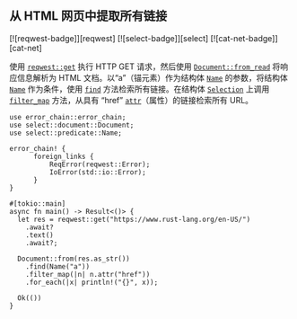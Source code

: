 ## 从 HTML 网页中提取所有链接

[![reqwest-badge]][reqwest] [![select-badge]][select] [![cat-net-badge]][cat-net]

使用 [`reqwest::get`] 执行 HTTP GET 请求，然后使用 [`Document::from_read`] 将响应信息解析为 HTML 文档。以“a”（锚元素）作为结构体 [`Name`] 的参数，将结构体 [`Name`] 作为条件，使用 [`find`] 方法检索所有链接。在结构体 [`Selection`] 上调用 [`filter_map`] 方法，从具有 “href” [`attr`]（属性）的链接检索所有 URL。

```rust,edition2018,no_run
use error_chain::error_chain;
use select::document::Document;
use select::predicate::Name;

error_chain! {
      foreign_links {
          ReqError(reqwest::Error);
          IoError(std::io::Error);
      }
}

#[tokio::main]
async fn main() -> Result<()> {
  let res = reqwest::get("https://www.rust-lang.org/en-US/")
    .await?
    .text()
    .await?;

  Document::from(res.as_str())
    .find(Name("a"))
    .filter_map(|n| n.attr("href"))
    .for_each(|x| println!("{}", x));

  Ok(())
}

```

[`attr`]: https://docs.rs/select/*/select/node/struct.Node.html#method.attr
[`Document::from_read`]: https://docs.rs/select/*/select/document/struct.Document.html#method.from_read
[`filter_map`]: https://doc.rust-lang.org/core/iter/trait.Iterator.html#method.filter_map
[`find`]: https://docs.rs/select/*/select/document/struct.Document.html#method.find
[`Name`]: https://docs.rs/select/*/select/predicate/struct.Name.html
[`reqwest::get`]: https://docs.rs/reqwest/*/reqwest/fn.get.html
[`Selection`]: https://docs.rs/select/*/select/selection/struct.Selection.html

